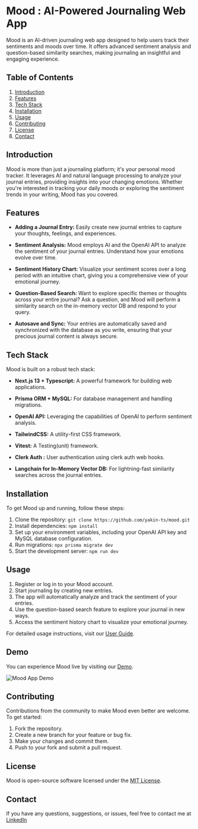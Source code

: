 # Mood : AI-Powered Journaling Web App

Mood is an AI-driven journaling web app designed to help users track their sentiments and moods over time. It offers advanced sentiment analysis and question-based similarity searches, making journaling an insightful and engaging experience.

## Table of Contents

1. [Introduction](#introduction)
2. [Features](#features)
3. [Tech Stack](#tech-stack)
4. [Installation](#installation)
5. [Usage](#usage)
6. [Contributing](#contributing)
7. [License](#license)
8. [Contact](#contact)

## Introduction

Mood is more than just a journaling platform; it's your personal mood tracker. It leverages AI and natural language processing to analyze your journal entries, providing insights into your changing emotions. Whether you're interested in tracking your daily moods or exploring the sentiment trends in your writing, Mood has you covered.

## Features

-  **Adding a Journal Entry:** Easily create new journal entries to capture your thoughts, feelings, and experiences.

- **Sentiment Analysis:** Mood employs AI and the OpenAI API to analyze the sentiment of your journal entries. Understand how your emotions evolve over time.

- **Sentiment History Chart:** Visualize your sentiment scores over a long period with an intuitive chart, giving you a comprehensive view of your emotional journey.

- **Question-Based Search:** Want to explore specific themes or thoughts across your entire journal? Ask a question, and Mood will perform a similarity search on the in-memory vector DB and  respond to your query.

- **Autosave and Sync:** Your entries are automatically saved and synchronized with the database as you write, ensuring that your precious journal content is always secure.



## Tech Stack

Mood is built on a robust tech stack:

- **Next.js 13 + Typescript:** A powerful framework for building web applications.

- **Prisma ORM + MySQL:** For database management and handling migrations.

- **OpenAI API:** Leveraging the capabilities of OpenAI to perform sentiment analysis.

- **TailwindCSS:** A utility-first CSS framework.
-  **Vitest:**  A Testing(unit) framework.

- **Clerk Auth :** User authentication using clerk auth web hooks.

- **Langchain for In-Memory Vector DB:** For lightning-fast similarity searches across the journal entries.

## Installation

To get Mood up and running, follow these steps:

1. Clone the repository: `git clone https://github.com/yakin-ts/mood.git`
2. Install dependencies: `npm install`
3. Set up your environment variables, including your OpenAI API key and MySQL database configuration.
4. Run migrations: `npx prisma migrate dev`
5. Start the development server: `npm run dev`

## Usage

1. Register or log in to your Mood account.
2. Start journaling by creating new entries.
3. The app will automatically analyze and track the sentiment of your entries.
4. Use the question-based search feature to explore your journal in new ways.
5. Access the sentiment history chart to visualize your emotional journey.

For detailed usage instructions, visit our [User Guide](/docs/user-guide.md).

## Demo

You can experience Mood live by visiting our [Demo](https://moodapp.example.com).

![Mood App Demo](demo.gif)

## Contributing

Contributions from the community to make Mood even better are welcome. To get started:

1. Fork the repository.
2. Create a new branch for your feature or bug fix.
3. Make your changes and commit them.
4. Push to your fork and submit a pull request.

## License

Mood is open-source software licensed under the [MIT License](/LICENSE.md).

## Contact

If you have any questions, suggestions, or issues, feel free to contact me at [LinkedIn](https://www.linkedin.com/in/yakin-teshome/)